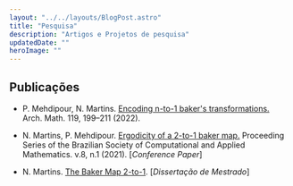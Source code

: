 ```yaml
---
layout: "../../layouts/BlogPost.astro"
title: "Pesquisa"
description: "Artigos e Projetos de pesquisa"
updatedDate: ""
heroImage: ""
---
```


## Publicações

- P. Mehdipour, N. Martins. [Encoding n-to-1 baker's transformations.](http://dx.doi.org/10.1007/s00013-022-01743-z) Arch. Math. 119, 199–211 (2022).

- N. Martins, P. Mehdipour. [Ergodicity of a 2-to-1 baker map.](http://dx.doi.org/10.5540/03.2021.008.01.0404) Proceeding Series of the Brazilian Society of Computational and Applied Mathematics. v.8, n.1 (2021). [*Conference Paper*]

- N. Martins. [The Baker Map 2-to-1](https://locus.ufv.br//handle/123456789/28096). [*Dissertação de Mestrado*]